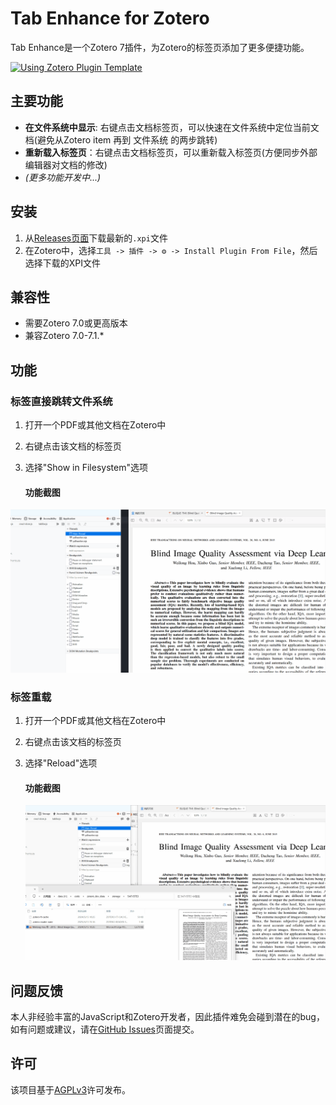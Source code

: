 # Tab Enhance for Zotero

Tab Enhance是一个Zotero 7插件，为Zotero的标签页添加了更多便捷功能。

[![Using Zotero Plugin Template](https://img.shields.io/badge/Using-Zotero%20Plugin%20Template-blue?style=flat-square&logo=github)](https://github.com/windingwind/zotero-plugin-template)

## 主要功能

- **在文件系统中显示**: 右键点击文档标签页，可以快速在文件系统中定位当前文档(避免从Zotero item 再到 文件系统 的两步跳转)
- **重新载入标签页**：右键点击文档标签页，可以重新载入标签页(方便同步外部编辑器对文档的修改)
- _(更多功能开发中...)_

## 安装

1. 从[Releases页面](https://github.com/Rphone/zotero-tab-enhance/releases)下载最新的`.xpi`文件
2. 在Zotero中，选择`工具 -> 插件 -> ⚙️ -> Install Plugin From File`，然后选择下载的XPI文件

## 兼容性

- 需要Zotero 7.0或更高版本
- 兼容Zotero 7.0-7.1.\*

## 功能

### 标签直接跳转文件系统

1. 打开一个PDF或其他文档在Zotero中
2. 右键点击该文档的标签页
3. 选择"Show in Filesystem"选项

   #### 功能截图

![show_in_filesystem](assets/show_in_filesystem.gif)

### 标签重载

1. 打开一个PDF或其他文档在Zotero中
2. 右键点击该文档的标签页
3. 选择"Reload"选项

   #### 功能截图

   ![reload1](assets/reload_1.gif)

## 问题反馈

本人非经验丰富的JavaScript和Zotero开发者，因此插件难免会碰到潜在的bug，如有问题或建议，请在[GitHub Issues](https://github.com/Rphone/zotero-tab-enhance/issues)页面提交。

## 许可

该项目基于[AGPLv3](https://www.gnu.org/licenses/agpl-3.0.html)许可发布。
